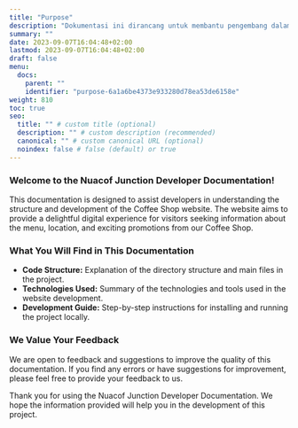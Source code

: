 ```yaml
---
title: "Purpose"
description: "Dokumentasi ini dirancang untuk membantu pengembang dalam memahami struktur dan pengembangan website Coffee Shop. Website ini bertujuan untuk memberikan pengalaman digital yang menyenangkan bagi pengunjung yang mencari informasi tentang menu, lokasi, dan promo-promo menarik dari Coffee Shop kami."
summary: ""
date: 2023-09-07T16:04:48+02:00
lastmod: 2023-09-07T16:04:48+02:00
draft: false
menu:
  docs:
    parent: ""
    identifier: "purpose-6a1a6be4373e933280d78ea53de6158e"
weight: 810
toc: true
seo:
  title: "" # custom title (optional)
  description: "" # custom description (recommended)
  canonical: "" # custom canonical URL (optional)
  noindex: false # false (default) or true
---
```


### Welcome to the Nuacof Junction Developer Documentation!

This documentation is designed to assist developers in understanding the structure and development of the Coffee Shop website. The website aims to provide a delightful digital experience for visitors seeking information about the menu, location, and exciting promotions from our Coffee Shop.

### What You Will Find in This Documentation

- **Code Structure:** Explanation of the directory structure and main files in the project.
- **Technologies Used:** Summary of the technologies and tools used in the website development.
- **Development Guide:** Step-by-step instructions for installing and running the project locally.

### We Value Your Feedback

We are open to feedback and suggestions to improve the quality of this documentation. If you find any errors or have suggestions for improvement, please feel free to provide your feedback to us.

Thank you for using the Nuacof Junction Developer Documentation. We hope the information provided will help you in the development of this project.